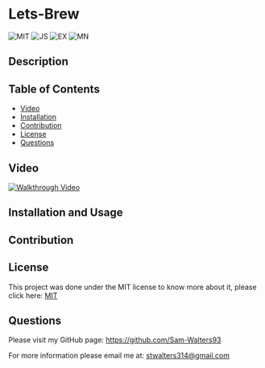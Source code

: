 # Lets-Brew

  ![MIT](https://img.shields.io/badge/License-MIT-green) ![JS](https://img.shields.io/badge/Language-JavaScript-Blue) ![EX](https://img.shields.io/badge/Software-Express-Blue)
  ![MN](https://img.shields.io/badge/Software-Mongoose-red)

  ## Description


  ## Table of Contents
  * [Video](#Video)
  * [Installation](#installation)
  * [Contribution](#contribution)
  * [License](#license)
  * [Questions](#questions)

  ## Video

 [![Walkthrough Video](./img/Capture.PNG)](https://drive.google.com/file/d/1GELUXFJ5nMMXz9IcOj2mRd_HjEFngzr6/view)

 

  
  ## Installation and Usage

  

  ## Contribution
  

  ## License
  This project was done under the MIT license to know more about it, please click here: [MIT](https://choosealicense.com/licenses/mit/)

  ## Questions
  Please visit my GitHub page: https://github.com/Sam-Walters93
  
  For more information please email me at: stwalters314@gmail.com

